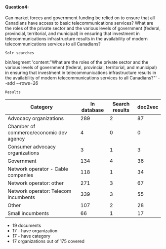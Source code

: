 
#### Question4:

 Can market forces and government funding be relied on to ensure that all Canadians have access to basic telecommunications services? What are the roles of the private sector and the various levels of government (federal, provincial, territorial, and municipal) in ensuring that investment in telecommunications infrastructure results in the availability of modern telecommunications services to all Canadians?

`Solr searches`

 bin/segment 'content:"What are the roles of the private sector and the various levels of government (federal, provincial, territorial, and municipal) in ensuring that investment in telecommunications infrastructure results in the availability of modern telecommunications services to all Canadians?"'  --add --rows=26

`Results`

Category| In database | Search results | doc2vec |
--- | --- | --- | --- |
Advocacy organizations |  289 | 2 | 87 | 
Chamber of commerce/economic dev agency |    4 | 0 | 0 |
Consumer advocacy organizations |    3  | 1 | 3 |
Government  | 134 | 4 | 36 |
Network operator - Cable companies | 118 | 1 | 34 | 
Network operator: other | 271 | 3 | 67 | 
Network operator: Telecom Incumbents | 339 | 3 | 55 |
Other | 107 | 2 | 28 | 
Small incumbents  | 66  | 1 | 17| 

- 19 documents
- 17 - have organization
- 17 - have category
- 17 organizations out of 175 covered


